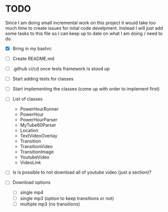 # TODO

Since I am doing small incremental work on this project it would take too much time to create issues for inital code develpment. Instead I will just add some tasks to this file so I can keep up to date on what I am doing / need to do.

- [x] Bring in my bashrc
- [ ] Create README.md
- [ ] .github ci/cd once tests framework is stood up
- [ ] Start adding tests for classes
- [ ] Start implementing the classes (come up with order to implement first)
- [ ] List of classes
    - PowerHourRunner
    - PowerHour
    - PowerHourParser
    - MyTube60Parser
    - Location
    - TextVideoOverlay
    - Transition
    - TransitionVideo
    - TransitionImage
    - YoutubeVideo
    - VideoLink

- [ ] Is is possible to not download all of youtube video (just a section)?
- [ ] Download options
    - [ ] single mp4
    - [ ] single mp3 (option to keep transitions or not)
    - [ ] multiple mp3 (no transitions)